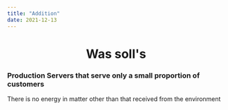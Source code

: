 ```yaml
---
title: "Addition"
date: 2021-12-13
---
```


<h1 style="text-align:center">Was soll's</h1>
<h3>Production Servers that serve only a small proportion of customers</h3>
<p>There is no energy in matter other than that received from the environment</p>
